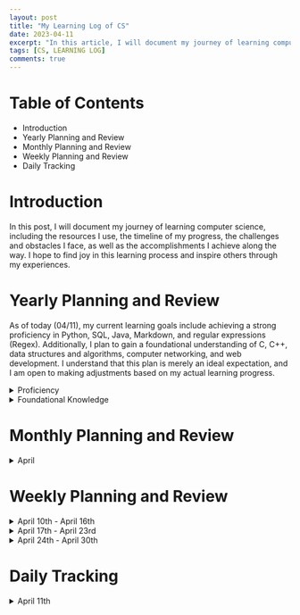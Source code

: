 ```yaml
---
layout: post
title: "My Learning Log of CS"
date: 2023-04-11
excerpt: "In this article, I will document my journey of learning computer science"
tags: [CS, LEARNING LOG]
comments: true
---
```



# Table of Contents  
* Introduction   
* Yearly Planning and Review
* Monthly Planning and Review  
* Weekly Planning and Review  
* Daily Tracking 

# Introduction  

In this post, I will document my journey of learning computer science, including the resources I use, the timeline of my progress, the challenges and obstacles I face, as well as the accomplishments I achieve along the way. I hope to find joy in this learning process and inspire others through my experiences.

# Yearly Planning and Review   

As of today (04/11), my current learning goals include achieving a strong proficiency in Python, SQL, Java, Markdown, and regular expressions (Regex). Additionally, I plan to gain a foundational understanding of C, C++, data structures and algorithms, computer networking, and web development. I understand that this plan is merely an ideal expectation, and I am open to making adjustments based on my actual learning progress.

<details>
    <summary> Proficiency </summary>

Python  
    
SQL  
    
Java  
    
Markdown  
    
Regular expressions   
    
</details>

<details>
    <summary> Foundational Knowledge </summary> 

C  
    
C++  
    
Data structures  
    
Computer networking 
    
Web development   
    
</details>

# Monthly Planning and Review

<details>
    <summary> April </summary>   
   
- [ ] Regular Expression   
    
    - [ ] [Regular Expressions Tutorial](https://www.regular-expressions.info/tutorial.html) 
    
    - [ ] [RegexOne:Learn Regular Expressions with simple, interactive exercises.](https://regexone.com/)  
    
    - [ ] [RegexLearn](https://regexlearn.com/)  
    
    - [ ] Real-time editor: [regex101.com](https://regex101.com/)
    
    - [ ] Just for reference: [菜鸟教程：正则表达式](https://www.runoob.com/regexp/regexp-tutorial.html)   
    
- [x] Markdown  
    
  - [x] [Basic writing and formatting syntax](https://docs.github.com/en/get-started/writing-on-github/getting-started-with-writing-and-formatting-on-github/basic-writing-and-formatting-syntax) 
    
  - [x] [Organizing information with tables](https://docs.github.com/en/get-started/writing-on-github/working-with-advanced-formatting/organizing-information-with-tables)
    
  - [x] [Organizing information with collapsed sections](https://docs.github.com/en/get-started/writing-on-github/working-with-advanced-formatting/organizing-information-with-collapsed-sections)
    
  - [x] [Creating and highlighting code blocks](https://docs.github.com/en/get-started/writing-on-github/working-with-advanced-formatting/creating-and-highlighting-code-blocks)
    
  - [x] [Awesome Markdown](https://github.com/mundimark/awesome-markdown)
    
  - [x] write an article using VScode md mode
    
- [ ] [CS50: This is CS50x](https://cs50.harvard.edu/x/2023/): Week 0 -Week 5
    
- [ ] USTC Computer Networking:A Top-Down Approach Chapter 1
    
- [ ] SQL
    
  - [ ] [CodeWithMosh P63 - P155](https://www.bilibili.com/video/BV1UE41147KC?p=63) 
    
  - [ ] [SQL必知必会刷题](https://www.nowcoder.com/exam/oj?page=1&tab=SQL%E7%AF%87&topicId=298)  
    
- [ ] Python
    
  - [ ] [PY4E](https://www.py4e.com/html3/12-network):14-17
    
  - [ ] [w3schools](https://www.w3schools.com/python/default.asp): File Handling, Python Modules, Python MySQL, Python Reference, Module Reference.  
    
</details>

# Weekly Planning and Review  

<details>
    <summary> April 10th - April 16th </summary>

- [ ] Regular Expression   
    
    - [ ] [Regular Expressions Tutorial](https://www.regular-expressions.info/tutorial.html): From Introduction to Word Boundaries 
    
    - [ ] [RegexOne:Learn Regular Expressions with simple, interactive exercises.](https://regexone.com/): 1-16  
    
    - [ ] [RegexLearn](https://regexlearn.com/): 1-18 
    
- [x] Markdown  
    
  - [x] [Basic writing and formatting syntax](https://docs.github.com/en/get-started/writing-on-github/getting-started-with-writing-and-formatting-on-github/basic-writing-and-formatting-syntax) 
    
  - [x] [Organizing information with tables](https://docs.github.com/en/get-started/writing-on-github/working-with-advanced-formatting/organizing-information-with-tables)
    
  - [x] [Organizing information with collapsed sections](https://docs.github.com/en/get-started/writing-on-github/working-with-advanced-formatting/organizing-information-with-collapsed-sections)
    
  - [x] [Creating and highlighting code blocks](https://docs.github.com/en/get-started/writing-on-github/working-with-advanced-formatting/creating-and-highlighting-code-blocks)
    
  - [x] [Awesome Markdown](https://github.com/mundimark/awesome-markdown)
    
  - [x] write an article using VScode md mode
    
- [ ] [CS50: This is CS50x](https://cs50.harvard.edu/x/2023/): Week 0, week 1 <sup>1/2</sup>   
    
- [ ] USTC Computer Networking:A Top-Down Approach Chapter 1.1 - 1.3 
    
- [ ] SQL
    
  - [ ] [CodeWithMosh P63 - P155](https://www.bilibili.com/video/BV1UE41147KC?p=63): Chapter 8 - Chapter 10  
    
  - [ ] [SQL必知必会刷题](https://www.nowcoder.com/exam/oj?page=1&tab=SQL%E7%AF%87&topicId=298): 60 - 77
    
- [ ] Python
    
  - [ ] [PY4E](https://www.py4e.com/html3/12-network):14
    
  - [ ] [w3schools](https://www.w3schools.com/python/default.asp): File Handling, Python Modules
    
</details>

<details>
    <summary> April 17th - April 23rd </summary> 

</details>

<details> 
    <summary> April 24th - April 30th </summary> 

</details>

# Daily Tracking

<details>
    <summary> April 11th </summary> 

- [ ] [Regular Expressions Tutorial](https://www.regular-expressions.info/tutorial.html) 
    
  - [ ] [Introduction](https://www.regular-expressions.info/tutorial.html)    
    
  - [ ] [Table of Contents](https://www.regular-expressions.info/tutorialcnt.html)  
    
  - [ ] [Special Characters](https://www.regular-expressions.info/characters.html)   
    
- [ ] [CS50](https://cs50.harvard.edu/x/2023/) week 0: From 'Welcom' to 'Images, Video and Sound'  
    
- [ ] USTC Computer Networking: 1.1
    
- [ ] SQL
    
  - [ ] [CodeWithMosh P63 - P155](https://www.bilibili.com/video/BV1UE41147KC?p=63): Chapter 8<sup>1/2</sup>   
    
  - [ ] [SQL必知必会刷题](https://www.nowcoder.com/exam/oj?page=1&tab=SQL%E7%AF%87&topicId=298): 60 - 62 
    
 </details>
